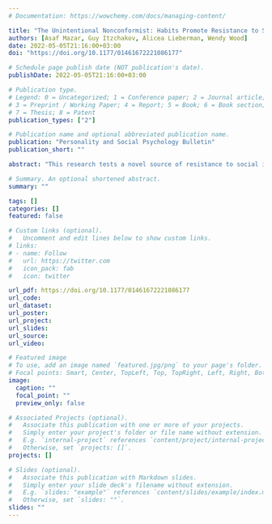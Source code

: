 ```yaml
---
# Documentation: https://wowchemy.com/docs/managing-content/

title: "The Unintentional Nonconformist: Habits Promote Resistance to Social Influence"
authors: [Asaf Mazar, Guy Itzchakov, Alicea Lieberman, Wendy Wood]
date: 2022-05-05T21:16:00+03:00
doi: "https://doi.org/10.1177/01461672221086177"

# Schedule page publish date (NOT publication's date).
publishDate: 2022-05-05T21:16:00+03:00

# Publication type.
# Legend: 0 = Uncategorized; 1 = Conference paper; 2 = Journal article;
# 3 = Preprint / Working Paper; 4 = Report; 5 = Book; 6 = Book section;
# 7 = Thesis; 8 = Patent
publication_types: ["2"]

# Publication name and optional abbreviated publication name.
publication: "Personality and Social Psychology Bulletin"
publication_short: ""

abstract: "This research tests a novel source of resistance to social influence—the automatic repetition of habit. In three experiments, participants with strong habits failed to align their behavior with others. Specifically, participants with strong habits to drink water in a dining hall or snack while working did not mimic others’ drinking or eating, whereas those with weak habits conformed. Similarly, participants with strong habits did not shift expectations that they would act in line with descriptive norms, whereas those with weak habits reported more normative behavioral expectations. This habit resistance was not due to a failure to perceive influence: Both strong and weak habit participants’ recalled others’ behavior accurately, and it was readily accessible. Furthermore, strong habit participants shifted their normative beliefs but not behavior in line with descriptive norms. Thus, habits create behavioral resistance despite people’s recognition and acceptance of social influence."

# Summary. An optional shortened abstract.
summary: ""

tags: []
categories: []
featured: false

# Custom links (optional).
#   Uncomment and edit lines below to show custom links.
# links:
# - name: Follow
#   url: https://twitter.com
#   icon_pack: fab
#   icon: twitter

url_pdf: https://doi.org/10.1177/01461672221086177
url_code:
url_dataset:
url_poster:
url_project:
url_slides:
url_source:
url_video:

# Featured image
# To use, add an image named `featured.jpg/png` to your page's folder.
# Focal points: Smart, Center, TopLeft, Top, TopRight, Left, Right, BottomLeft, Bottom, BottomRight.
image:
  caption: ""
  focal_point: ""
  preview_only: false

# Associated Projects (optional).
#   Associate this publication with one or more of your projects.
#   Simply enter your project's folder or file name without extension.
#   E.g. `internal-project` references `content/project/internal-project/index.md`.
#   Otherwise, set `projects: []`.
projects: []

# Slides (optional).
#   Associate this publication with Markdown slides.
#   Simply enter your slide deck's filename without extension.
#   E.g. `slides: "example"` references `content/slides/example/index.md`.
#   Otherwise, set `slides: ""`.
slides: ""
---
```

